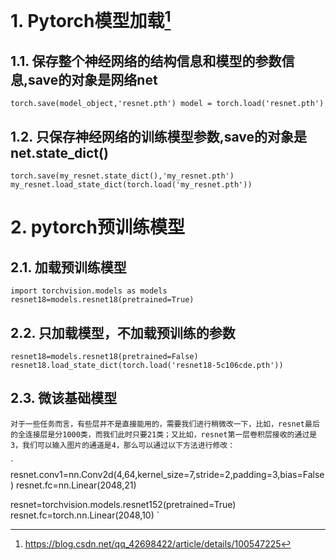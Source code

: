 # 1. Pytorch模型加载[^1]
## 1.1. 保存整个神经网络的结构信息和模型的参数信息,save的对象是网络net

`
torch.save(model_object,'resnet.pth')
model = torch.load('resnet.pth')
`

## 1.2. 只保存神经网络的训练模型参数,save的对象是net.state_dict()

`
torch.save(my_resnet.state_dict(),'my_resnet.pth')
my_resnet.load_state_dict(torch.load('my_resnet.pth'))
`

# 2. pytorch预训练模型
## 2.1. 加载预训练模型

`
import torchvision.models as models
resnet18=models.resnet18(pretrained=True)
`

## 2.2. 只加载模型，不加载预训练的参数

`
resnet18=models.resnet18(pretrained=False)
resnet18.load_state_dict(torch.load('resnet18-5c106cde.pth'))
`

## 2.3. 微该基础模型
    
    对于一些任务而言，有些层并不是直接能用的，需要我们进行稍微改一下，比如，resnet最后的全连接层是分1000类，而我们此时只要21类；又比如，resnet第一层卷积层接收的通过是3，我们可以输入图片的通道是4，那么可以通过以下方法进行修改：
`
resnet.conv1=nn.Conv2d(4,64,kernel_size=7,stride=2,padding=3,bias=False)
resnet.fc=nn.Linear(2048,21)
  
resnet=torchvision.models.resnet152(pretrained=True)
resnet.fc=torch.nn.Linear(2048,10)
`


[^1]: https://blog.csdn.net/qq_42698422/article/details/100547225
